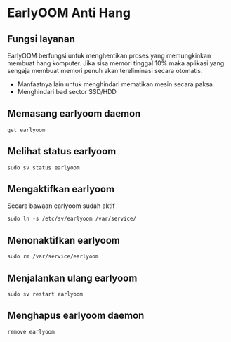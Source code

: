 # EarlyOOM Anti Hang

## Fungsi layanan

EarlyOOM berfungsi untuk menghentikan proses yang memungkinkan membuat hang komputer. Jika sisa memori tinggal 10% maka aplikasi yang sengaja membuat memori penuh akan tereliminasi secara otomatis.

* Manfaatnya lain untuk menghindari mematikan mesin secara paksa.
* Menghindari bad sector SSD/HDD

## Memasang earlyoom daemon

```shell
get earlyoom
```

## Melihat status earlyoom

```shell
sudo sv status earlyoom
```

## Mengaktifkan earlyoom

Secara bawaan earlyoom sudah aktif

```shell
sudo ln -s /etc/sv/earlyoom /var/service/
```

## Menonaktifkan earlyoom

```shell
sudo rm /var/service/earlyoom
```

## Menjalankan ulang earlyoom

```shell
sudo sv restart earlyoom
```

## Menghapus earlyoom daemon

```shell
remove earlyoom
```
